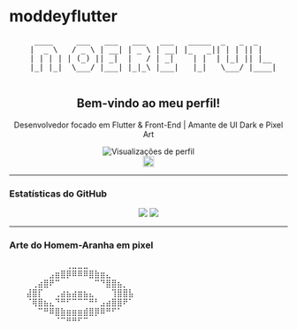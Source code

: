 # moddeyflutter
<!-- README.md do perfil moddeyflutter -->

<div align="center">
  
  <!-- Arte ASCII do nome -->
  <pre>
    ____     ___   ___   ___   ___   _____  _   _  _     
   |  _ \   / _ \ | __| | _ \ | __| |_   _|| | | || |    
   | | | | | (_) || _|  |   / | _|    | |  | |_| || |__  
   |_| |_|  \___/ |___| |_|_\ |___|   |_|   \___/ |____| 
  </pre>

  <h2>Bem-vindo ao meu perfil!</h2>
  <p>Desenvolvedor focado em Flutter & Front-End | Amante de UI Dark e Pixel Art</p>

  <!-- Visualizações -->
  <img src="https://komarev.com/ghpvc/?username=moddeyflutter&label=Visualizações&color=blue&style=flat" alt="Visualizações de perfil" />
  
  <!-- Badges e social -->
  <br/>
  <a href="https://github.com/moddeyflutter">
    <img height="20" src="https://img.shields.io/badge/GitHub-ModdeyFlutter-181717?style=flat&logo=github" />
  </a>
</div>

---

### Estatísticas do GitHub

<div align="center">
  <img src="https://github-readme-stats.vercel.app/api?username=moddeyflutter&show_icons=true&theme=tokyonight" />
  <img src="https://github-readme-stats.vercel.app/api/top-langs/?username=moddeyflutter&layout=compact&theme=tokyonight" />
</div>

---

### Arte do Homem-Aranha em pixel
⠀⠀⠀⠀⠀⠀⠀⠀⠀⠀⢀⣀⣀⣀⠀⠀⠀⠀⠀⠀⠀⠀⠀⠀⠀⠀
⠀⠀⠀⠀⠀⠀⠀⣠⣶⣿⡿⠿⠿⠿⣿⣷⣶⣄⠀⠀⠀⠀⠀⠀⠀⠀
⠀⠀⠀⠀⢀⣴⣿⠟⠉⠀⠀⠀⠀⠀⠀⠉⠙⣿⣿⣦⡀⠀⠀⠀⠀⠀
⠀⠀⠀⣼⣿⡏⠀⠀⢀⣴⣦⣴⣶⣦⣄⠀⠀⠀⢹⣿⣿⣧⠀⠀⠀⠀
⠀⠀⠀⠈⢿⣿⣦⣄⠙⠛⠋⠉⠉⠉⠛⠃⣠⣴⣿⣿⠟⠁⠀⠀⠀⠀
⠀⠀⠀⠀⠀⠉⠛⠿⣿⣷⣶⣶⣶⣾⣿⡿⠿⠛⠋⠁⠀⠀⠀⠀⠀⠀
⠀⠀⠀⠀⠀⠀⠀⠀⠈⠉⠛⠛⠋⠉⠀⠀⠀⠀⠀⠀⠀⠀⠀⠀⠀⠀
